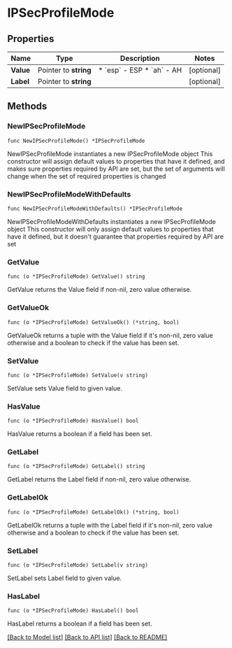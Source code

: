 # IPSecProfileMode

## Properties

Name | Type | Description | Notes
------------ | ------------- | ------------- | -------------
**Value** | Pointer to **string** | * &#x60;esp&#x60; - ESP * &#x60;ah&#x60; - AH | [optional] 
**Label** | Pointer to **string** |  | [optional] 

## Methods

### NewIPSecProfileMode

`func NewIPSecProfileMode() *IPSecProfileMode`

NewIPSecProfileMode instantiates a new IPSecProfileMode object
This constructor will assign default values to properties that have it defined,
and makes sure properties required by API are set, but the set of arguments
will change when the set of required properties is changed

### NewIPSecProfileModeWithDefaults

`func NewIPSecProfileModeWithDefaults() *IPSecProfileMode`

NewIPSecProfileModeWithDefaults instantiates a new IPSecProfileMode object
This constructor will only assign default values to properties that have it defined,
but it doesn't guarantee that properties required by API are set

### GetValue

`func (o *IPSecProfileMode) GetValue() string`

GetValue returns the Value field if non-nil, zero value otherwise.

### GetValueOk

`func (o *IPSecProfileMode) GetValueOk() (*string, bool)`

GetValueOk returns a tuple with the Value field if it's non-nil, zero value otherwise
and a boolean to check if the value has been set.

### SetValue

`func (o *IPSecProfileMode) SetValue(v string)`

SetValue sets Value field to given value.

### HasValue

`func (o *IPSecProfileMode) HasValue() bool`

HasValue returns a boolean if a field has been set.

### GetLabel

`func (o *IPSecProfileMode) GetLabel() string`

GetLabel returns the Label field if non-nil, zero value otherwise.

### GetLabelOk

`func (o *IPSecProfileMode) GetLabelOk() (*string, bool)`

GetLabelOk returns a tuple with the Label field if it's non-nil, zero value otherwise
and a boolean to check if the value has been set.

### SetLabel

`func (o *IPSecProfileMode) SetLabel(v string)`

SetLabel sets Label field to given value.

### HasLabel

`func (o *IPSecProfileMode) HasLabel() bool`

HasLabel returns a boolean if a field has been set.


[[Back to Model list]](../README.md#documentation-for-models) [[Back to API list]](../README.md#documentation-for-api-endpoints) [[Back to README]](../README.md)


